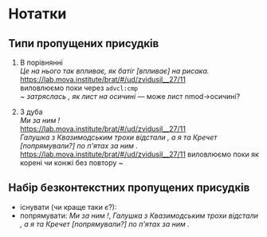 # Нотатки


## Типи пропущених присудків

1. В порівнянні  
_Це на нього так впливає, як батіг [впливає] на рисака._  
https://lab.mova.institute/brat/#/ud/zvidusil__27/11  
виловлюємо поки через `advcl:cmp`  
~ _затряслась , як лист на осичині_ — може лист nmod->осичині?

1. З дуба  
_Ми за ним !_  
https://lab.mova.institute/brat/#/ud/zvidusil__27/11  
_Галушка з Квазимодським трохи відстали , а я та Кречет [попрямували?] по п'ятах за ним ._  
https://lab.mova.institute/brat/#/ud/zvidusil__27/11
виловлюємо поки як корені чи конжі без повтору ~

## Набір безконтекстних пропущених присудків
- існувати (чи краще таки _є_?):
- попрямувати: _Ми за ним !_, _Галушка з Квазимодським трохи відстали , а я та Кречет [попрямували?] по п'ятах за ним ._
